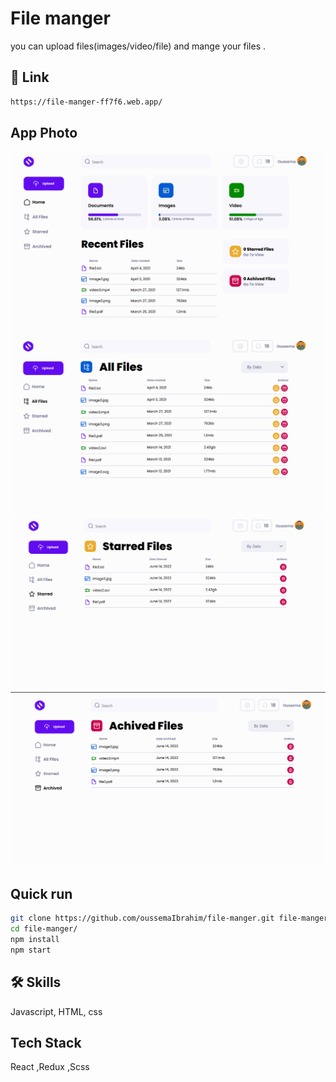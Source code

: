 # File manger
you can upload files(images/video/file) and mange your files .

## 🔗 Link

```bash
https://file-manger-ff7f6.web.app/
```
## App Photo
![My Image](./src/assets/images/home.png)
![My Image](./src/assets/images/allFiles.png)
![My Image](./src/assets/images/starred.png)
![My Image](./src/assets/images/archived.png)

## Quick run

```bash
git clone https://github.com/oussemaIbrahim/file-manger.git file-manger
cd file-manger/
npm install
npm start
```
## 🛠 Skills
Javascript, HTML, css

## Tech Stack
React ,Redux ,Scss 